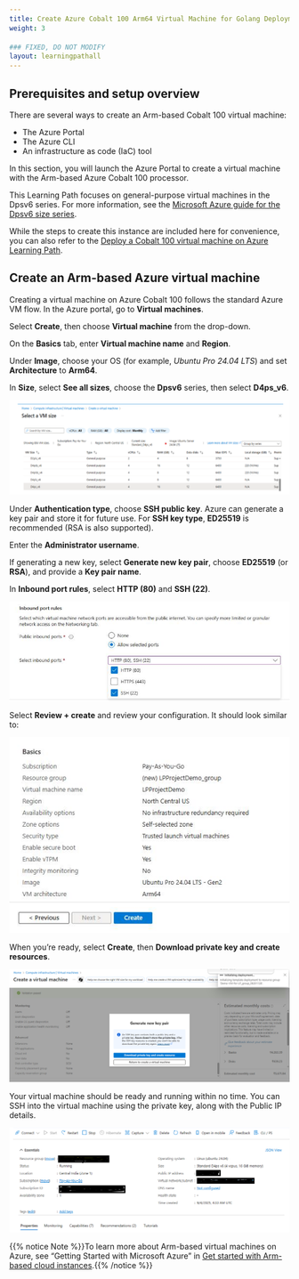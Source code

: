 ```yaml
---
title: Create Azure Cobalt 100 Arm64 Virtual Machine for Golang Deployment
weight: 3

### FIXED, DO NOT MODIFY
layout: learningpathall
---
```


## Prerequisites and setup overview

There are several ways to create an Arm-based Cobalt 100 virtual machine: 

- The Azure Portal
- The Azure CLI
- An infrastructure as code (IaC) tool

In this section, you will launch the Azure Portal to create a virtual machine with the Arm-based Azure Cobalt 100 processor.

This Learning Path focuses on general-purpose virtual machines in the Dpsv6 series. For more information, see the [Microsoft Azure guide for the Dpsv6 size series](https://learn.microsoft.com/en-us/azure/virtual-machines/sizes/general-purpose/dpsv6-series).

While the steps to create this instance are included here for convenience, you can also refer to the [Deploy a Cobalt 100 virtual machine on Azure Learning Path](/learning-paths/servers-and-cloud-computing/cobalt/).

## Create an Arm-based Azure virtual machine

Creating a virtual machine on Azure Cobalt 100 follows the standard Azure VM flow. In the Azure portal, go to **Virtual machines**.

Select **Create**, then choose **Virtual machine** from the drop-down.

On the **Basics** tab, enter **Virtual machine name** and **Region**.

Under **Image**, choose your OS (for example, *Ubuntu Pro 24.04 LTS*) and set **Architecture** to **Arm64**.

In **Size**, select **See all sizes**, choose the **Dpsv6** series, then select **D4ps_v6**.

![Azure portal VM creation — Azure Cobalt 100 Arm64 virtual machine (D4ps_v6) alt-text#center](images/instance.png "Select the Dpsv6 series and D4ps_v6")

Under **Authentication type**, choose **SSH public key**. Azure can generate a key pair and store it for future use. For **SSH key type**, **ED25519** is recommended (RSA is also supported).

Enter the **Administrator username**.

If generating a new key, select **Generate new key pair**, choose **ED25519** (or **RSA**), and provide a **Key pair name**.

In **Inbound port rules**, select **HTTP (80)** and **SSH (22)**.

![Azure portal VM creation — Azure Cobalt 100 Arm64 virtual machine (D4ps_v6) alt-text#center](images/instance1.png "Allow inbound port rules")

Select **Review + create** and review your configuration. It should look similar to:

![Azure portal VM creation — Azure Cobalt 100 Arm64 virtual machine (D4ps_v6) alt-text#center](images/ubuntu-pro.png "Review and create an Arm64 VM on Cobalt 100")

When you’re ready, select **Create**, then **Download private key and create resources**.

![Azure portal VM creation — Azure Cobalt 100 Arm64 virtual machine (D4ps_v6) alt-text#center](images/instance4.png "Download private key and create resources")

Your virtual machine should be ready and running within no time. You can SSH into the virtual machine using the private key, along with the Public IP details.

![Azure portal VM creation — Azure Cobalt 100 Arm64 virtual machine (D4ps_v6) alt-text#center](images/final-vm.png "VM deployment confirmation in the Azure portal")

{{% notice Note %}}To learn more about Arm-based virtual machines on Azure, see “Getting Started with Microsoft Azure” in [Get started with Arm-based cloud instances](/learning-paths/servers-and-cloud-computing/csp/azure).{{% /notice %}}
